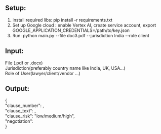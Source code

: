 ## Setup:
1. Install required libs: pip install -r requirements.txt 
2. Set up Google cloud : enable Vertex AI, create service account, export GOOGLE_APPLICATION_CREDENTIALS=/path/to/key.json
3. Run: python main.py --file doc3.pdf --jurisdiction India --role client

## Input:
File (.pdf or .docx) <br>
Jurisdiction(preferably country name like India, UK, USA...) <br>
Role of User(lawyer/client/vendor ...) <br>

## Output:
 { <br>
    "clause_number": , <br>
    "clause_text": , <br>
    "clause_risk": "low/medium/high", <br>
    "negotiation": <br>
}
